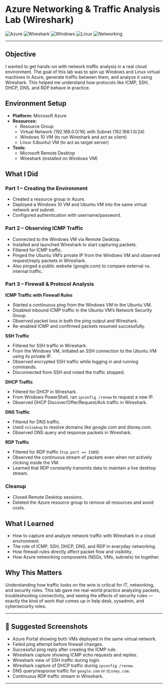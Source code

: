 # Azure Networking & Traffic Analysis Lab (Wireshark)

![Azure](https://img.shields.io/badge/Cloud-Azure-0078D4?logo=microsoft-azure&logoColor=white)
![Wireshark](https://img.shields.io/badge/Tool-Wireshark-1679A7?logo=wireshark&logoColor=white)
![Windows](https://img.shields.io/badge/OS-Windows%2010-0078D6?logo=windows&logoColor=white)
![Linux](https://img.shields.io/badge/OS-Ubuntu-E95420?logo=ubuntu&logoColor=white)
![Networking](https://img.shields.io/badge/Focus-Network%20Traffic%20Analysis-2ea44f)

---

## Objective
I wanted to get hands-on with network traffic analysis in a real cloud environment. The goal of this lab was to spin up Windows and Linux virtual machines in Azure, generate traffic between them, and analyze it using Wireshark. This helped me understand how protocols like ICMP, SSH, DHCP, DNS, and RDP behave in practice.

## Environment Setup
- **Platform:** Microsoft Azure  
- **Resources:**  
  - Resource Group  
  - Virtual Network (192.168.0.0/16) with Subnet (192.168.1.0/24)  
  - Windows 10 VM (to run Wireshark and act as client)  
  - Linux (Ubuntu) VM (to act as target server)  
- **Tools:**  
  - Microsoft Remote Desktop  
  - Wireshark (installed on Windows VM)  

## What I Did
### Part 1 – Creating the Environment
- Created a resource group in Azure.  
- Deployed a Windows 10 VM and Ubuntu VM into the same virtual network and subnet.  
- Configured authentication with username/password.  

### Part 2 – Observing ICMP Traffic
- Connected to the Windows VM via Remote Desktop.  
- Installed and launched Wireshark to start capturing packets.  
- Filtered for ICMP traffic.  
- Pinged the Ubuntu VM’s private IP from the Windows VM and observed request/reply packets in Wireshark.  
- Also pinged a public website (google.com) to compare external vs. internal traffic.  

### Part 3 – Firewall & Protocol Analysis
**ICMP Traffic with Firewall Rules**  
- Started a continuous ping from the Windows VM to the Ubuntu VM.  
- Disabled inbound ICMP traffic in the Ubuntu VM’s Network Security Group.  
- Observed packet loss in both the ping output and Wireshark.  
- Re-enabled ICMP and confirmed packets resumed successfully.  

**SSH Traffic**  
- Filtered for SSH traffic in Wireshark.  
- From the Windows VM, initiated an SSH connection to the Ubuntu VM using its private IP.  
- Observed encrypted SSH traffic while logging in and running commands.  
- Disconnected from SSH and noted the traffic stopped.  

**DHCP Traffic**  
- Filtered for DHCP in Wireshark.  
- From Windows PowerShell, ran `ipconfig /renew` to request a new IP.  
- Observed DHCP Discover/Offer/Request/Ack traffic in Wireshark.  

**DNS Traffic**  
- Filtered for DNS traffic.  
- Used `nslookup` to resolve domains like google.com and disney.com.  
- Observed DNS query and response packets in Wireshark.  

**RDP Traffic**  
- Filtered for RDP traffic (`tcp.port == 3389`).  
- Observed the continuous stream of packets even when not actively clicking inside the VM.  
- Learned that RDP constantly transmits data to maintain a live desktop stream.  

### Cleanup
- Closed Remote Desktop sessions.  
- Deleted the Azure resource group to remove all resources and avoid costs.  

## What I Learned
- How to capture and analyze network traffic with Wireshark in a cloud environment.  
- The role of ICMP, SSH, DHCP, DNS, and RDP in everyday networking.  
- How firewall rules directly affect packet flow and visibility.  
- How Azure networking components (NSGs, VMs, subnets) tie together.  

## Why This Matters
Understanding how traffic looks on the wire is critical for IT, networking, and security roles. This lab gave me real-world practice analyzing packets, troubleshooting connectivity, and seeing the effects of security rules — exactly the kind of work that comes up in help desk, sysadmin, and cybersecurity roles.  

---

## 📸 Suggested Screenshots
- Azure Portal showing both VMs deployed in the same virtual network.  
- Failed ping attempt before firewall changes.  
- Successful ping reply after creating the ICMP rule.  
- Wireshark capture showing ICMP echo requests and replies.  
- Wireshark view of SSH traffic during login.  
- Wireshark capture of DHCP traffic during `ipconfig /renew`.  
- DNS query/response traffic for `google.com` or `disney.com`.  
- Continuous RDP traffic stream in Wireshark.  
****
